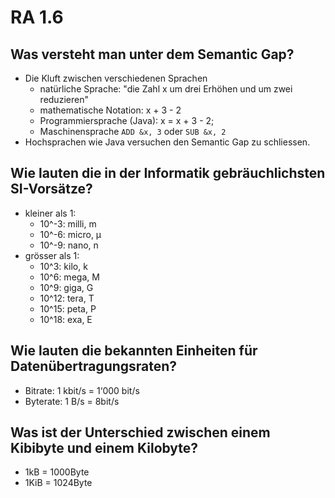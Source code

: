 # RA 1.6

## Was versteht man unter dem Semantic Gap?
* Die Kluft zwischen verschiedenen Sprachen
    * natürliche Sprache: "die Zahl x um drei Erhöhen und um zwei reduzieren"
    * mathematische Notation: x + 3 - 2
    * Programmiersprache (Java): x = x + 3 - 2;
    * Maschinensprache `ADD &x, 3` oder `SUB &x, 2`
* Hochsprachen wie Java versuchen den Semantic Gap zu schliessen.

## Wie lauten die in der Informatik gebräuchlichsten SI-Vorsätze?
* kleiner als 1:
    * 10^-3: milli, m
    * 10^-6: micro, µ
    * 10^-9: nano, n
* grösser als 1:
    * 10^3: kilo, k
    * 10^6: mega, M
    * 10^9: giga, G
    * 10^12: tera, T
    * 10^15: peta, P
    * 10^18: exa, E

## Wie lauten die bekannten Einheiten für Datenübertragungsraten?
* Bitrate: 1 kbit/s = 1‘000 bit/s
* Byterate: 1 B/s = 8bit/s

## Was ist der Unterschied zwischen einem Kibibyte und einem Kilobyte?
* 1kB = 1000Byte
* 1KiB = 1024Byte

